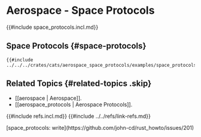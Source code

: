 # Aerospace - Space Protocols

{{#include space_protocols.incl.md}}

## Space Protocols {#space-protocols}

```rust,editable
{{#include ../../../crates/cats/aerospace_space_protocols/examples/space_protocols/space_protocols.rs:example}}
```

## Related Topics {#related-topics .skip}

- [[aerospace | Aerospace]].
- [[aerospace_protocols | Aerospace Protocols]].

{{#include refs.incl.md}}
{{#include ../../refs/link-refs.md}}

<div class="hidden">
[space_protocols: write](https://github.com/john-cd/rust_howto/issues/201)
</div>
